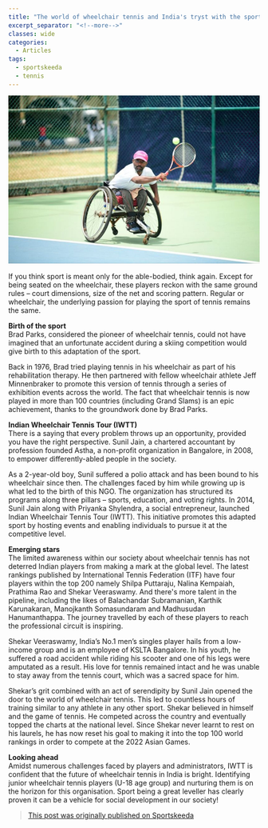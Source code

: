 ```yaml
---
title: "The world of wheelchair tennis and India's tryst with the sport"
excerpt_separator: "<!--more-->"
classes: wide
categories:
  - Articles
tags:
  - sportskeeda
  - tennis
---
```


![Rafael Nadal](/assets/images/skwheelchair.jpeg)

If you think sport is meant only for the able-bodied, think again. Except for being seated on the wheelchair, these players reckon with the same ground rules – court dimensions, size of the net and scoring pattern. Regular or wheelchair, the underlying passion for playing the sport of tennis remains the same.
<!--more-->

**Birth of the sport**  
Brad Parks, considered the pioneer of wheelchair tennis, could not have imagined that an unfortunate accident during a skiing competition would give birth to this adaptation of the sport.

Back in 1976, Brad tried playing tennis in his wheelchair as part of his rehabilitation therapy. He then partnered with fellow wheelchair athlete Jeff Minnenbraker to promote this version of tennis through a series of exhibition events across the world. The fact that wheelchair tennis is now played in more than 100 countries (including Grand Slams) is an epic achievement, thanks to the groundwork done by Brad Parks.

**Indian Wheelchair Tennis Tour (IWTT)**  
There is a saying that every problem throws up an opportunity, provided you have the right perspective. Sunil Jain, a chartered accountant by profession founded Astha, a non-profit organization in Bangalore, in 2008, to empower differently-abled people in the society.

As a 2-year-old boy, Sunil suffered a polio attack and has been bound to his wheelchair since then. The challenges faced by him while growing up is what led to the birth of this NGO. The organization has structured its programs along three pillars – sports, education, and voting rights. In 2014, Sunil Jain along with Priyanka Shylendra, a social entrepreneur, launched Indian Wheelchair Tennis Tour (IWTT). This initiative promotes this adapted sport by hosting events and enabling individuals to pursue it at the competitive level.

**Emerging stars**  
The limited awareness within our society about wheelchair tennis has not deterred Indian players from making a mark at the global level. The latest rankings published by International Tennis Federation (ITF) have four players within the top 200 namely Shilpa Puttaraju, Nalina Kempaiah, Prathima Rao and Shekar Veeraswamy. And there's more talent in the pipeline, including the likes of Balachandar Subramanian, Karthik Karunakaran, Manojkanth Somasundaram and Madhusudan Hanumanthappa. The journey travelled by each of these players to reach the professional circuit is inspiring.

Shekar Veeraswamy, India’s No.1 men’s singles player hails from a low-income group and is an employee of KSLTA Bangalore. In his youth, he suffered a road accident while riding his scooter and one of his legs were amputated as a result. His love for tennis remained intact and he was unable to stay away from the tennis court, which was a sacred space for him.

Shekar’s grit combined with an act of serendipity by Sunil Jain opened the door to the world of wheelchair tennis. This led to countless hours of training similar to any athlete in any other sport. Shekar believed in himself and the game of tennis. He competed across the country and eventually topped the charts at the national level. Since Shekar never learnt to rest on his laurels, he has now reset his goal to making it into the top 100 world rankings in order to compete at the 2022 Asian Games.

**Looking ahead**  
Amidst numerous challenges faced by players and administrators, IWTT is confident that the future of wheelchair tennis in India is bright. Identifying junior wheelchair tennis players (U-18 age group) and nurturing them is on the horizon for this organisation. Sport being a great leveller has clearly proven it can be a vehicle for social development in our society!

> [This post was originally published on Sportskeeda](https://www.sportskeeda.com/tennis/the-world-of-wheelchair-tennis-and-india-s-tryst-with-the-sport)
